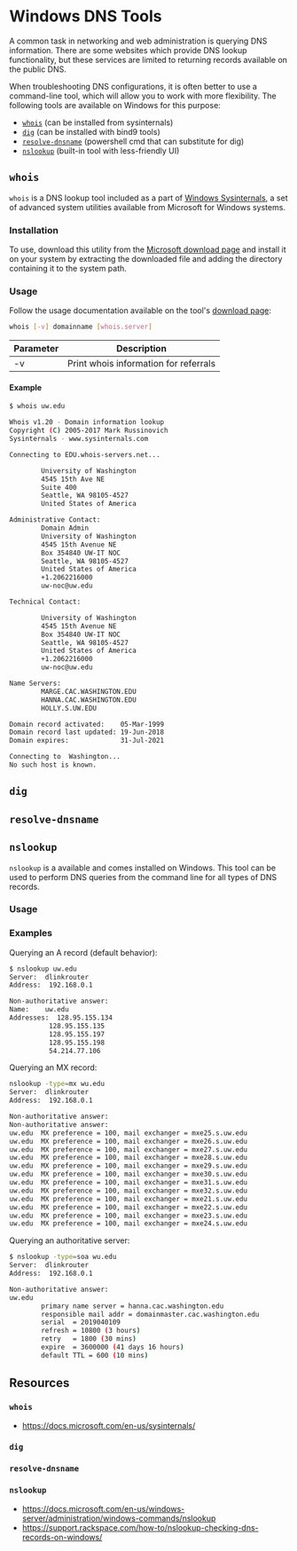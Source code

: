 # Windows DNS Tools

A common task in networking and web administration is querying DNS information. There are some websites which provide DNS lookup functionality, but these services are limited to returning records available on the public DNS.

When troubleshooting DNS configurations, it is often better to use a command-line tool, which will allow you to work with more flexibility. The following tools are available on Windows for this purpose:

- [`whois`](#whois) (can be installed from sysinternals)
- [`dig`](#dig) (can be installed with bind9 tools)
- [`resolve-dnsname`](#resolve-dnsname) (powershell cmd that can substitute for dig)
- [`nslookup`](#nslookup) (built-in tool with less-friendly UI)

## `whois`

`whois` is a DNS lookup tool included as a part of [Windows Sysinternals](https://docs.microsoft.com/en-us/sysinternals/), a set of advanced system utilities available from Microsoft for Windows systems.

### Installation

To use, download this utility from the [Microsoft download page](https://docs.microsoft.com/en-us/sysinternals/downloads/whois) and install it on your system by extracting the downloaded file and adding the directory containing it to the system path.

### Usage

Follow the usage documentation available on the tool's [download page](https://docs.microsoft.com/en-us/sysinternals/downloads/whois#usage):

```bash
whois [-v] domainname [whois.server]
```

Parameter | Description
---|---
-v | Print whois information for referrals

#### Example

```bash
$ whois uw.edu

Whois v1.20 - Domain information lookup
Copyright (C) 2005-2017 Mark Russinovich
Sysinternals - www.sysinternals.com

Connecting to EDU.whois-servers.net...

        University of Washington
        4545 15th Ave NE
        Suite 400
        Seattle, WA 98105-4527
        United States of America

Administrative Contact:
        Domain Admin
        University of Washington
        4545 15th Avenue NE
        Box 354840 UW-IT NOC
        Seattle, WA 98105-4527
        United States of America
        +1.2062216000
        uw-noc@uw.edu

Technical Contact:

        University of Washington
        4545 15th Avenue NE
        Box 354840 UW-IT NOC
        Seattle, WA 98105-4527
        United States of America
        +1.2062216000
        uw-noc@uw.edu

Name Servers:
        MARGE.CAC.WASHINGTON.EDU
        HANNA.CAC.WASHINGTON.EDU
        HOLLY.S.UW.EDU

Domain record activated:    05-Mar-1999
Domain record last updated: 19-Jun-2018
Domain expires:             31-Jul-2021

Connecting to  Washington...
No such host is known.
```

## `dig`
## `resolve-dnsname`
## `nslookup`

`nslookup` is a available and comes installed on Windows. This tool can be used to perform DNS queries from the command line for all types of DNS records.

### Usage

### Examples

Querying an A record (default behavior):

```bash
$ nslookup uw.edu
Server:  dlinkrouter
Address:  192.168.0.1

Non-authoritative answer:
Name:    uw.edu
Addresses:  128.95.155.134
          128.95.155.135
          128.95.155.197
          128.95.155.198
          54.214.77.106

```

Querying an MX record:

```bash
nslookup -type=mx wu.edu
Server:  dlinkrouter
Address:  192.168.0.1

Non-authoritative answer:
Non-authoritative answer:
uw.edu  MX preference = 100, mail exchanger = mxe25.s.uw.edu
uw.edu  MX preference = 100, mail exchanger = mxe26.s.uw.edu
uw.edu  MX preference = 100, mail exchanger = mxe27.s.uw.edu
uw.edu  MX preference = 100, mail exchanger = mxe28.s.uw.edu
uw.edu  MX preference = 100, mail exchanger = mxe29.s.uw.edu
uw.edu  MX preference = 100, mail exchanger = mxe30.s.uw.edu
uw.edu  MX preference = 100, mail exchanger = mxe31.s.uw.edu
uw.edu  MX preference = 100, mail exchanger = mxe32.s.uw.edu
uw.edu  MX preference = 100, mail exchanger = mxe21.s.uw.edu
uw.edu  MX preference = 100, mail exchanger = mxe22.s.uw.edu
uw.edu  MX preference = 100, mail exchanger = mxe23.s.uw.edu
uw.edu  MX preference = 100, mail exchanger = mxe24.s.uw.edu

```

Querying an authoritative server:

```bash
$ nslookup -type=soa wu.edu
Server:  dlinkrouter
Address:  192.168.0.1

Non-authoritative answer:
uw.edu
        primary name server = hanna.cac.washington.edu
        responsible mail addr = domainmaster.cac.washington.edu
        serial  = 2019040109
        refresh = 10800 (3 hours)
        retry   = 1800 (30 mins)
        expire  = 3600000 (41 days 16 hours)
        default TTL = 600 (10 mins)
```


## Resources

### `whois`
* https://docs.microsoft.com/en-us/sysinternals/

### `dig`
### `resolve-dnsname`
### `nslookup`
* https://docs.microsoft.com/en-us/windows-server/administration/windows-commands/nslookup
* https://support.rackspace.com/how-to/nslookup-checking-dns-records-on-windows/